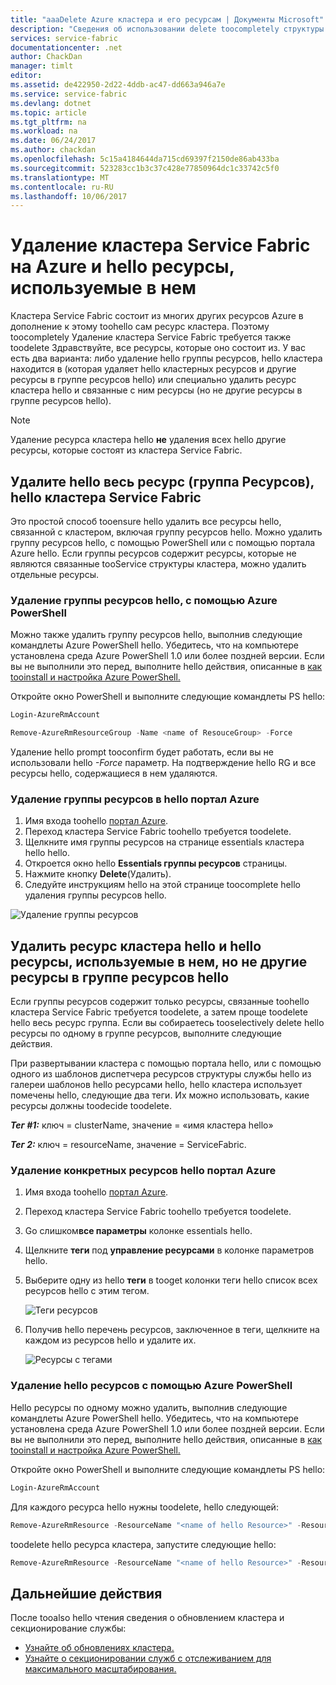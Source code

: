 ```yaml
---
title: "aaaDelete Azure кластера и его ресурсам | Документы Microsoft"
description: "Сведения об использовании delete toocompletely структуры службы кластера либо удаление группы ресурсов hello, содержащий hello кластера или путем выборочного удаления ресурсов."
services: service-fabric
documentationcenter: .net
author: ChackDan
manager: timlt
editor: 
ms.assetid: de422950-2d22-4ddb-ac47-dd663a946a7e
ms.service: service-fabric
ms.devlang: dotnet
ms.topic: article
ms.tgt_pltfrm: na
ms.workload: na
ms.date: 06/24/2017
ms.author: chackdan
ms.openlocfilehash: 5c15a4184644da715cd69397f2150de86ab433ba
ms.sourcegitcommit: 523283cc1b3c37c428e77850964dc1c33742c5f0
ms.translationtype: MT
ms.contentlocale: ru-RU
ms.lasthandoff: 10/06/2017
---
```

# <a name="delete-a-service-fabric-cluster-on-azure-and-hello-resources-it-uses"></a>Удаление кластера Service Fabric на Azure и hello ресурсы, используемые в нем
Кластера Service Fabric состоит из многих других ресурсов Azure в дополнение к этому toohello сам ресурс кластера. Поэтому toocompletely Удаление кластера Service Fabric требуется также toodelete Здравствуйте, все ресурсы, которые оно состоит из.
У вас есть два варианта: либо удаление hello группы ресурсов, hello кластера находится в (которая удаляет hello кластерных ресурсов и другие ресурсы в группе ресурсов hello) или специально удалить ресурс кластера hello и связанные с ним ресурсы (но не другие ресурсы в группе ресурсов hello).

> [!NOTE]
> Удаление ресурса кластера hello **не** удаления всех hello другие ресурсы, которые состоят из кластера Service Fabric.
> 
> 

## <a name="delete-hello-entire-resource-group-rg-that-hello-service-fabric-cluster-is-in"></a>Удалите hello весь ресурс (группа Ресурсов), hello кластера Service Fabric
Это простой способ tooensure hello удалить все ресурсы hello, связанной с кластером, включая группу ресурсов hello. Можно удалить группу ресурсов hello, с помощью PowerShell или с помощью портала Azure hello. Если группы ресурсов содержит ресурсы, которые не являются связанные tooService структуры кластера, можно удалить отдельные ресурсы.

### <a name="delete-hello-resource-group-using-azure-powershell"></a>Удаление группы ресурсов hello, с помощью Azure PowerShell
Можно также удалить группу ресурсов hello, выполнив следующие командлеты Azure PowerShell hello. Убедитесь, что на компьютере установлена среда Azure PowerShell 1.0 или более поздней версии. Если вы не выполнили это перед, выполните hello действия, описанные в [как tooinstall и настройка Azure PowerShell.](/powershell/azure/overview)

Откройте окно PowerShell и выполните следующие командлеты PS hello:

```powershell
Login-AzureRmAccount

Remove-AzureRmResourceGroup -Name <name of ResouceGroup> -Force
```

Удаление hello prompt tooconfirm будет работать, если вы не использовали hello *-Force* параметр. На подтверждение hello RG и все ресурсы hello, содержащиеся в нем удаляются.

### <a name="delete-a-resource-group-in-hello-azure-portal"></a>Удаление группы ресурсов в hello портал Azure
1. Имя входа toohello [портал Azure](https://portal.azure.com).
2. Переход кластера Service Fabric toohello требуется toodelete.
3. Щелкните имя группы ресурсов на странице essentials кластера hello hello.
4. Откроется окно hello **Essentials группы ресурсов** страницы.
5. Нажмите кнопку **Delete**(Удалить).
6. Следуйте инструкциям hello на этой странице toocomplete hello удаления группы ресурсов hello.

![Удаление группы ресурсов][ResourceGroupDelete]

## <a name="delete-hello-cluster-resource-and-hello-resources-it-uses-but-not-other-resources-in-hello-resource-group"></a>Удалить ресурс кластера hello и hello ресурсы, используемые в нем, но не другие ресурсы в группе ресурсов hello
Если группы ресурсов содержит только ресурсы, связанные toohello кластера Service Fabric требуется toodelete, а затем проще toodelete hello весь ресурс группа. Если вы собираетесь tooselectively delete hello ресурсы по одному в группе ресурсов, выполните следующие действия.

При развертывании кластера с помощью портала hello, или с помощью одного из шаблонов диспетчера ресурсов структуры службы hello из галереи шаблонов hello ресурсами hello, hello кластера использует помечены hello, следующие два теги. Их можно использовать, какие ресурсы должны toodecide toodelete.

***Тег #1:*** ключ = clusterName, значение = «имя кластера hello»

***Тег 2:*** ключ = resourceName, значение = ServiceFabric.

### <a name="delete-specific-resources-in-hello-azure-portal"></a>Удаление конкретных ресурсов hello портал Azure
1. Имя входа toohello [портал Azure](https://portal.azure.com).
2. Переход кластера Service Fabric toohello требуется toodelete.
3. Go слишком**все параметры** колонке essentials hello.
4. Щелкните **теги** под **управление ресурсами** в колонке параметров hello.
5. Выберите одну из hello **теги** в tooget колонки теги hello список всех ресурсов hello с этим тегом.
   
    ![Теги ресурсов][ResourceTags]
6. Получив hello перечень ресурсов, заключенное в теги, щелкните на каждом из ресурсов hello и удалите их.
   
    ![Ресурсы с тегами][TaggedResources]

### <a name="delete-hello-resources-using-azure-powershell"></a>Удаление hello ресурсов с помощью Azure PowerShell
Hello ресурсы по одному можно удалить, выполнив следующие командлеты Azure PowerShell hello. Убедитесь, что на компьютере установлена среда Azure PowerShell 1.0 или более поздней версии. Если вы не выполнили это перед, выполните hello действия, описанные в [как tooinstall и настройка Azure PowerShell.](/powershell/azure/overview)

Откройте окно PowerShell и выполните следующие командлеты PS hello:

```powershell
Login-AzureRmAccount
```
Для каждого ресурса hello нужны toodelete, hello следующей:

```powershell
Remove-AzureRmResource -ResourceName "<name of hello Resource>" -ResourceType "<Resource Type>" -ResourceGroupName "<name of hello resource group>" -Force
```

toodelete hello ресурса кластера, запустите следующие hello:

```powershell
Remove-AzureRmResource -ResourceName "<name of hello Resource>" -ResourceType "Microsoft.ServiceFabric/clusters" -ResourceGroupName "<name of hello resource group>" -Force
```

## <a name="next-steps"></a>Дальнейшие действия
После tooalso hello чтения сведения о обновлением кластера и секционирование службы:

* [Узнайте об обновлениях кластера.](service-fabric-cluster-upgrade.md)
* [Узнайте о секционировании служб с отслеживанием для максимального масштабирования.](service-fabric-concepts-partitioning.md)

<!--Image references-->
[ResourceGroupDelete]: ./media/service-fabric-cluster-delete/ResourceGroupDelete.PNG

[ResourceTags]: ./media/service-fabric-cluster-delete/ResourceTags.png

[TaggedResources]: ./media/service-fabric-cluster-delete/TaggedResources.PNG
